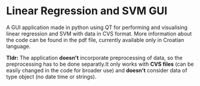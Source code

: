 # Linear Regression and SVM GUI
A GUI application made in python using QT for performing and visualising linear regression and SVM with data in CVS format. More information about the code can be found in the pdf file, currently available only in Croatian language.

**Tldr:** 
The application **doesn't** incorporate preprocessing of data, so the preprocessing has to be done separatly.It only works with **CVS files** (can be easily changed in the code for broader use) and **doesn't** consider data of type object (no date time or strings).
